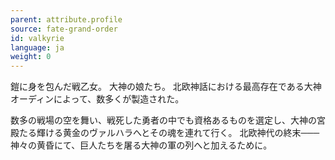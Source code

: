 ```yaml
---
parent: attribute.profile
source: fate-grand-order
id: valkyrie
language: ja
weight: 0
---
```


鎧に身を包んだ戦乙女。
大神の娘たち。
北欧神話における最高存在である大神オーディンによって、数多くが製造された。

数多の戦場の空を舞い、戦死した勇者の中でも資格あるものを選定し、大神の宮殿たる輝ける黄金のヴァルハラへとその魂を連れて行く。
北欧神代の終末───
神々の黄昏にて、巨人たちを屠る大神の軍の列へと加えるために。
